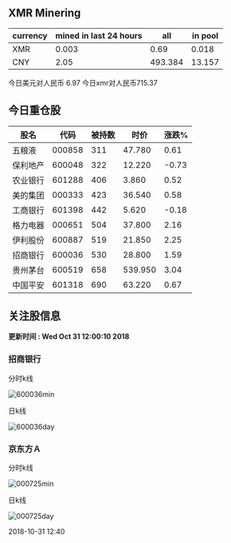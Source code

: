 ## XMR Minering

|currency|mined in last 24 hours|all|in pool|
|---|---|---|---|
|XMR|0.003|0.69|0.018|
|CNY|2.05|493.384|13.157|

今日美元对人民币 6.97	今日xmr对人民币715.37


## 今日重仓股 

|股名|代码|被持数|时价|涨跌%|
|---|---|---|---|---|
|五粮液|000858|311|47.780|0.61|
|保利地产|600048|322|12.220|-0.73|
|农业银行|601288|406|3.860|0.52|
|美的集团|000333|423|36.540|0.58|
|工商银行|601398|442|5.620|-0.18|
|格力电器|000651|504|37.800|2.16|
|伊利股份|600887|519|21.850|2.25|
|招商银行|600036|530|28.800|1.59|
|贵州茅台|600519|658|539.950|3.04|
|中国平安|601318|690|63.220|0.67|

## 关注股信息
**更新时间 : Wed Oct 31 12:00:10 2018**
### 招商银行 
分时k线

![600036min](http://image.sinajs.cn/newchart/min/n/sh600036.gif)

日k线

![600036day](http://image.sinajs.cn/newchart/daily/n/sh600036.gif)

### 京东方Ａ 
分时k线

![000725min](http://image.sinajs.cn/newchart/min/n/sz000725.gif)

日k线

![000725day](http://image.sinajs.cn/newchart/daily/n/sz000725.gif)

2018-10-31 12:40